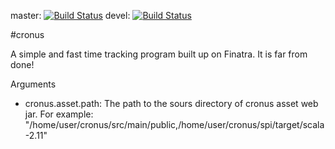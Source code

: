 master: [![Build Status](https://travis-ci.org/codeape/cronus.svg?branch=master)](https://travis-ci.org/codeape/cronus)
devel: [![Build Status](https://travis-ci.org/codeape/cronus.svg?branch=devel)](https://travis-ci.org/codeape/cronus)

#cronus

A simple and fast time tracking program built up on Finatra. It is far from
done!

Arguments
- cronus.asset.path: The path to the sours directory of cronus asset web jar.
For example: "/home/user/cronus/src/main/public,/home/user/cronus/spi/target/scala-2.11"